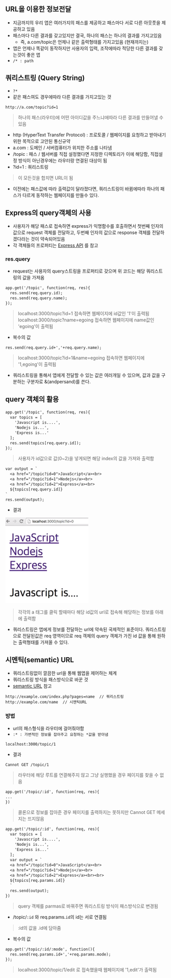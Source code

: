 ## URL을 이용한 정보전달
- 지금까지의 우리 앱은 여러가지의 패스를 제공하고 패스마다 서로 다른 아웃풋을 제공하고 있음
- 패스마다 다른 결과를 갖고있지만 결국, 하나의 패스는 하나의 결과를 가지고있음
  - 즉, a.com/topic은 언제나 같은 출력형태를 가지고있음 (현재까지는)
- 앱은 언제나 똑같이 동작하지만 사용자의 입력, 조작에따라 적당한 다른 결과를 갖는것이 좋은 앱
- `/* : path`


## 쿼리스트링 (Query String)
- `?*`
- 같은 패스여도 경우에따라 다른 결과를 가지고있는 것
```
http://a.com/topic?id=1
```
> 하나의 패스(라우터)에 어떤 아이디값을 주느냐에따라 다른 결과를 만들어낼 수 있음

- http (HyperText Transfer Protocol) : 프로토콜 \/ 웹페이지를 요청하고 받아내기위한 목적으로 고안된 통신규약
- a.com : 도메인 \/ 서버컴퓨터가 위치한 주소를 나타냄
- /topic : 패스 \/ 웹서버를 직접 설정했다면 지정한 디렉토리가 이에 해당함, 직접설정 방식이 아닌경우에는 라우터랑 연결된 대상이 됨
- ?id=1 : 쿼리스트링
> 이 모든것을 합치면 URL이 됨

- 이전에는 패스값에 따라 출력값이 달라졌다면, 쿼리스트링이 바뀜에따라 하나의 패스가 다르게 동작하는 웹페이지를 만들수 있다.


## Express의 query객체의 사용
- 사용자가 해당 패스로 접속하면 express가 익명함수를 호출하면서 첫번째 인자의 값으로 request 객체를 전달하고, 두번째 인자의 값으로 response 객체를 전달하겠다라는 것이 약속되어있음
- 각 객체들의 프로퍼티는 [Express API](http://expressjs.com/ko/4x/api.html) 를 참고

### res.query
- request는 사용자의 query스트링을 프로퍼티로 갖으며 위 코드는 해당 쿼리스트링의 값을 가져옴
```
app.get('/topic', function(req, res){
  res.send(req.query.id);
  res.send(req.query.name);
});
```
> localhost:3000/topic?id=1 접속하면 웹페이지에 id값인 '1'이 출력됨<br/>localhost:3000/topic?name=egoing 접속하면 웹페이지에 name값인 'egoing'이 출력됨

- 복수의 값
```
res.send(req.query.id+','+req.query.name);
```
> localhost:3000/topic?id=1&name=egoing 접속하면 웹페이지에 '1,egoing'이 출력됨
- 쿼리스트링을 통해서 앱에게 전달할 수 있는 값은 여러개일 수 있으며, 값과 값을 구분하는 구분자로 &(andpersand)를 쓴다.


## query 객체의 활용
```
app.get('/topic', function(req, res){
  var topics = [
    'Javascript is....',
    'Nodejs is...',
    'Express is...'
  ];
  res.send(topics[req.query.id]);
});
```
> 사용자가 id값으로 값(0~2)을 넣게되면 해당 index의 값을 가져와 출력함
```
var output = `
  <a href="/topic?id=0">JavaScript</a><br>
  <a href="/topic?id=1">Nodejs</a><br>
  <a href="/topic?id=2">Express</a><br>
  ${topics[req.query.id]}
`
res.send(output);
```
- 결과

![output](img/node17.png)
> 각각의 a 태그를 클릭 할때마다 해당 id값의 url로 접속해 해당하는 정보를 아래에 출력함

- 쿼리스트링은 앱에게 정보를 전달하는 url에 약속된 국제적인 표준이다. 쿼리스트링으로 전달된값은 req 영역이므로 req 객체의 query 객체가 가진 id 값을 통해 원하는 출력형태를 가져올 수 있다.


## 시멘틱(semantic) URL
- 쿼리스트링없이 깔끔한 url을 통해 웹앱을 제어하는 체계
- 쿼리스트링 방식을 패스방식으로 바꾼 것
- [semantic URL](https://en.wikipedia.org/wiki/Clean_URL) 참고
```
http://example.com/index.php?pages=name  // 쿼리스트링
http://example.com/name  // 시멘틱URL
```
### 방법
- url의 패스형식을 라우터에 걸어줘야함
- `:* : 가변적인 정보를 잡아주고 요청하는 *값을 받아냄`
```
localhost:3000/topic/1
```
- 결과
```
Cannot GET /topic/1
```
> 라우터에 해당 루트를 연결해주지 않고 그냥 실행했을 경우 페이지를 찾을 수 없음
```
app.get('/topic/:id', function(req, res){
...
})
```
> 콜론으로 정보를 잡아준 경우 페이지를 출력하지는 못하지만 Cannot GET 메세지는 뜨지않음
```
app.get('/topic/:id', function(req, res){
  var topics = [
    'Javascript is....',
    'Nodejs is...',
    'Express is...'
  ];
  var output = `
  <a href="/topic?id=0">JavaScript</a><br>
  <a href="/topic?id=1">Nodejs</a><br>
  <a href="/topic?id=2">Express</a><br><br>
  ${topics[req.params.id]}
  `
  res.send(output);
})
```
> query 객체를 parmas로 바꿔주면 쿼리스트링 방식이 패스방식으로 변경됨
- /topic/`:id` 와 req.params.`id`의 id는 서로 연결됨
> :id의 값을 .id에 담아줌
- 복수의 값
```
app.get('/topic/:id/:mode', function(){
  res.send(req.params.id+','+req.params.mode);
});
```
> localhost:3000/topic/1/edit 로 접속했을때 웹페이지에 '1,edit'가 출력됨
